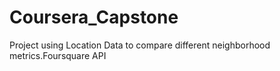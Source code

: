 # Coursera_Capstone
Project using Location Data to compare different neighborhood metrics.Foursquare API
